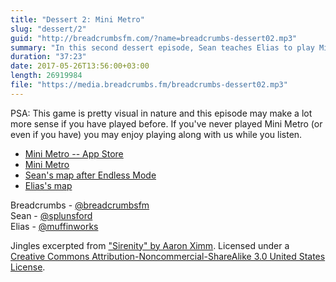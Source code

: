 ```yaml
---
title: "Dessert 2: Mini Metro"
slug: "dessert/2"
guid: "http://breadcrumbsfm.com/?name=breadcrumbs-dessert02.mp3"
summary: "In this second dessert episode, Sean teaches Elias to play Mini Metro."
duration: "37:23"
date: 2017-05-26T13:56:00+03:00
length: 26919984
file: "https://media.breadcrumbs.fm/breadcrumbs-dessert02.mp3"
---
```


PSA: This game is pretty visual in nature and this episode may make a lot more sense if you have played before. If you've never played Mini Metro (or even if you have) you may enjoy playing along with us while you listen.

- [ Mini Metro -- App Store](https://itunes.apple.com/us/app/mini-metro/id837860959?mt=8&uo=4)
- [Mini Metro](http://dinopoloclub.com/minimetro/)
- [Sean's map after Endless Mode](http://d.pr/i/sOZMHH)
- [Elias's map](http://d.pr/i/9vQcA)

Breadcrumbs - [@breadcrumbsfm](https://twitter.com/breadcrumbsfm)  
Sean - [@splunsford](https://twitter.com/splunsford)  
Elias - [@muffinworks](https://twitter.com/muffinworks)

Jingles excerpted from [ "Sirenity" by Aaron Ximm](http://freemusicarchive.org/music/aaron_ximm/handpans_and_the_hang/). Licensed under a [Creative Commons Attribution-Noncommercial-ShareAlike 3.0 United States License](http://creativecommons.org/licenses/by-nc-sa/3.0/us/).
